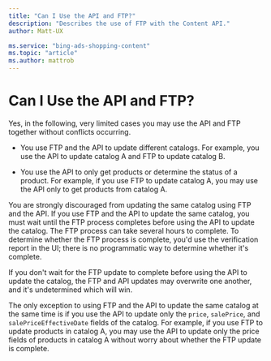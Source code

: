 ```yaml
---
title: "Can I Use the API and FTP?"
description: "Describes the use of FTP with the Content API."
author: Matt-UX

ms.service: "bing-ads-shopping-content"
ms.topic: "article"
ms.author: mattrob
---
```

# Can I Use the API and FTP?
Yes, in the following, very limited cases you may use the API and FTP together without conflicts occurring.

- You use FTP and the API to update different catalogs. For example, you use the API to update catalog A and FTP to update catalog B. 

- You use the API to only get products or determine the status of a product. For example, if you use FTP to update catalog A, you may use the API only to get products from catalog A.


You are strongly discouraged from updating the same catalog using FTP and the API. If you use FTP and the API to update the same catalog, you must wait until the FTP process completes before using the API to update the catalog. The FTP process can take several hours to complete. To determine whether the FTP process is complete, you'd use the verification report in the UI; there is no programmatic way to determine whether it's complete. 

If you don't wait for the FTP update to complete before using the API to update the catalog, the FTP and API updates may overwrite one another, and it's undetermined which will win. 

The only exception to using FTP and the API to update the same catalog at the same time is if you use the API to update only the `price`, `salePrice`, and `salePriceEffectiveDate` fields of the catalog. For example, if you use FTP to update products in catalog A, you may use the API to update only the price fields of products in catalog A without worry about whether the FTP update is complete.
